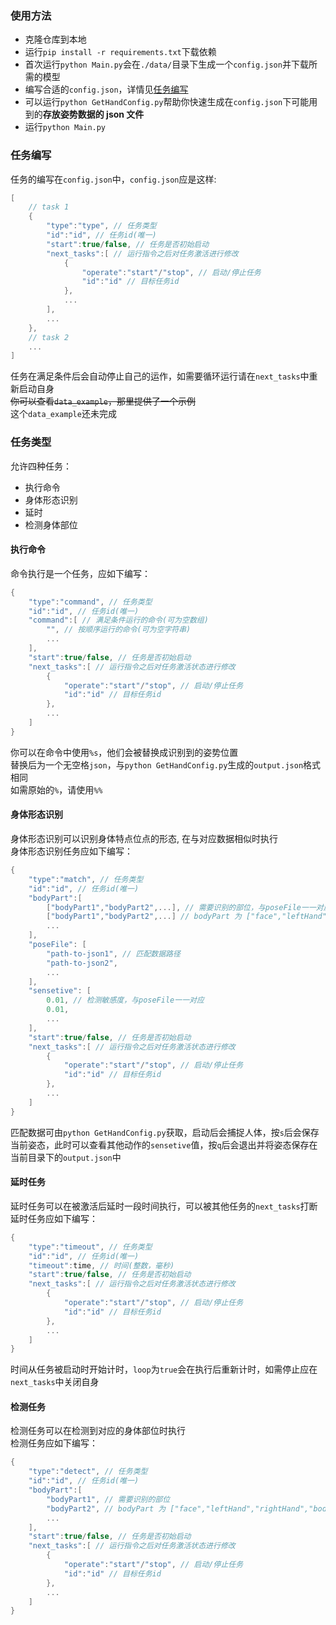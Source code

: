 ### 使用方法

- 克隆仓库到本地
- 运行`pip install -r requirements.txt`下载依赖
- 首次运行`python Main.py`会在`./data/`目录下生成一个`config.json`并下载所需的模型
- 编写合适的`config.json`，详情见[任务编写](#任务编写)
- 可以运行`python GetHandConfig.py`帮助你快速生成在`config.json`下可能用到的**存放姿势数据的 json 文件**
- 运行`python Main.py`

### 任务编写

任务的编写在`config.json`中，`config.json`应是这样:

```c++
[
    // task 1
    {
        "type":"type", // 任务类型
        "id":"id", // 任务id(唯一)
        "start":true/false, // 任务是否初始启动
        "next_tasks":[ // 运行指令之后对任务激活进行修改
            {
                "operate":"start"/"stop", // 启动/停止任务
                "id":"id" // 目标任务id
            },
            ...
        ],
        ...
    },
    // task 2
    ...
]
```

任务在满足条件后会自动停止自己的运作，如需要循环运行请在`next_tasks`中重新启动自身  
~~你可以查看`data_example`，那里提供了一个示例~~  
这个`data_example`还未完成

### 任务类型

允许四种任务：

- 执行命令
- 身体形态识别
- 延时
- 检测身体部位

#### 执行命令

命令执行是一个任务，应如下编写：

```c++
{
    "type":"command", // 任务类型
    "id":"id", // 任务id(唯一)
    "command":[ // 满足条件运行的命令(可为空数组)
        "", // 按顺序运行的命令(可为空字符串)
        ...
    ],
    "start":true/false, // 任务是否初始启动
    "next_tasks":[ // 运行指令之后对任务激活状态进行修改
        {
            "operate":"start"/"stop", // 启动/停止任务
            "id":"id" // 目标任务id
        },
        ...
    ]
}
```

你可以在命令中使用`%s`，他们会被替换成识别到的姿势位置  
替换后为一个无空格`json`，与`python GetHandConfig.py`生成的`output.json`格式相同  
如需原始的`%`，请使用`%%`

#### 身体形态识别

身体形态识别可以识别身体特点位点的形态, 在与对应数据相似时执行  
身体形态识别任务应如下编写：

```c++
{
    "type":"match", // 任务类型
    "id":"id", // 任务id(唯一)
    "bodyPart":[
        ["bodyPart1","bodyPart2",...], // 需要识别的部位，与poseFile一一对应
        ["bodyPart1","bodyPart2",...] // bodyPart 为 ["face","leftHand","rightHand","body"] 其一
        ...
    ],
    "poseFile": [
        "path-to-json1", // 匹配数据路径
        "path-to-json2",
        ...
    ],
    "sensetive": [
        0.01, // 检测敏感度，与poseFile一一对应
        0.01,
        ...
    ],
    "start":true/false, // 任务是否初始启动
    "next_tasks":[ // 运行指令之后对任务激活状态进行修改
        {
            "operate":"start"/"stop", // 启动/停止任务
            "id":"id" // 目标任务id
        },
        ...
    ]
}
```

匹配数据可由`python GetHandConfig.py`获取，启动后会捕捉人体，按`s`后会保存当前姿态，此时可以查看其他动作的`sensetive`值，按`q`后会退出并将姿态保存在当前目录下的`output.json`中

#### 延时任务

延时任务可以在被激活后延时一段时间执行，可以被其他任务的`next_tasks`打断  
延时任务应如下编写：

```c++
{
    "type":"timeout", // 任务类型
    "id":"id", // 任务id(唯一)
    "timeout":time, // 时间(整数，毫秒)
    "start":true/false, // 任务是否初始启动
    "next_tasks":[ // 运行指令之后对任务激活状态进行修改
        {
            "operate":"start"/"stop", // 启动/停止任务
            "id":"id" // 目标任务id
        },
        ...
    ]
}
```

时间从任务被启动时开始计时，`loop`为`true`会在执行后重新计时，如需停止应在`next_tasks`中关闭自身

#### 检测任务

检测任务可以在检测到对应的身体部位时执行  
检测任务应如下编写：

```c++
{
    "type":"detect", // 任务类型
    "id":"id", // 任务id(唯一)
    "bodyPart":[
        "bodyPart1", // 需要识别的部位
        "bodyPart2", // bodyPart 为 ["face","leftHand","rightHand","body"] 其一
        ...
    ],
    "start":true/false, // 任务是否初始启动
    "next_tasks":[ // 运行指令之后对任务激活状态进行修改
        {
            "operate":"start"/"stop", // 启动/停止任务
            "id":"id" // 目标任务id
        },
        ...
    ]
}
```
